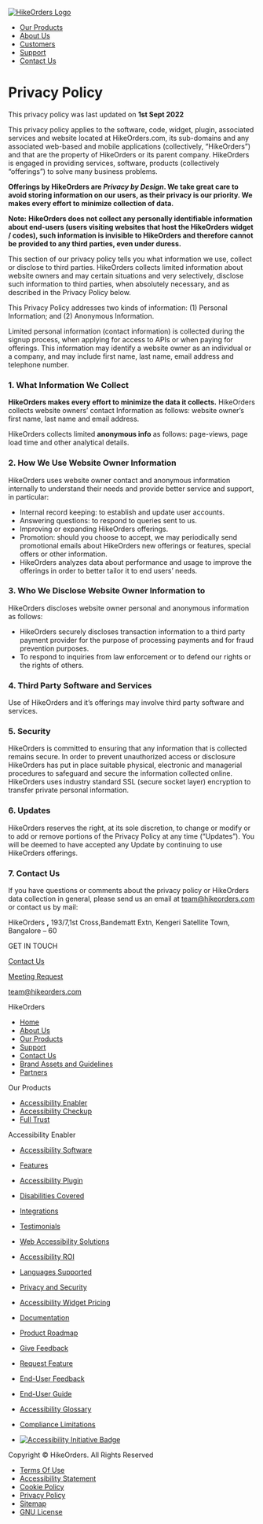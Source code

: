 [![HikeOrders Logo](https://cdn.hikeorders.com/wp-content/themes/consulting/assets-library/images/our-logos/hikeorders-logo-with-sign.svg)](https://hikeorders.com/)

* [Our Products](https://hikeorders.com/products/)
* [About Us](https://hikeorders.com/about-us/)
* [Customers](https://hikeorders.com/customers/)
* [Support](https://hikeorders.com/support/)
* [Contact Us](https://hikeorders.com/contact-us/)

Privacy Policy
==============

This privacy policy was last updated on **1st Sept 2022**

This privacy policy applies to the software, code, widget, plugin, associated services and website located at HikeOrders.com, its sub-domains and any associated web-based and mobile applications (collectively, “HikeOrders”) and that are the property of HikeOrders or its parent company. HikeOrders is engaged in providing services, software, products (collectively “offerings”) to solve many business problems.

**Offerings by HikeOrders are _Privacy by Design_. We take great care to avoid storing information on our users, as their privacy is our priority. We makes every effort to minimize collection of data.**

**Note:** **HikeOrders does not collect any personally identifiable information about end-users (users visiting websites that host the HikeOrders widget / codes), such information is invisible to HikeOrders and therefore cannot be provided to any third parties, even under duress.**

This section of our privacy policy tells you what information we use, collect or disclose to third parties. HikeOrders collects limited information about website owners and may certain situations and very selectively, disclose such information to third parties, when absolutely necessary, and as described in the Privacy Policy below.

This Privacy Policy addresses two kinds of information: (1) Personal Information; and (2) Anonymous Information.

Limited personal information (contact information) is collected during the signup process, when applying for access to APIs or when paying for offerings. This information may identify a website owner as an individual or a company, and may include first name, last name, email address and telephone number.

### **1\. What Information We Collect**

**HikeOrders makes every effort to minimize the data it collects.** HikeOrders collects website owners’ contact Information as follows: website owner’s first name, last name and email address.

HikeOrders collects limited **anonymous info** as follows: page-views, page load time and other analytical details.

### **2\. How We Use Website Owner Information**

HikeOrders uses website owner contact and anonymous information internally to understand their needs and provide better service and support, in particular:

* Internal record keeping: to establish and update user accounts.
* Answering questions: to respond to queries sent to us.
* Improving or expanding HikeOrders offerings.
* Promotion: should you choose to accept, we may periodically send promotional emails about HikeOrders new offerings or features, special offers or other information.
* HikeOrders analyzes data about performance and usage to improve the offerings in order to better tailor it to end users’ needs.

### **3\. Who We Disclose Website Owner Information to**

HikeOrders discloses website owner personal and anonymous information as follows:

* HikeOrders securely discloses transaction information to a third party payment provider for the purpose of processing payments and for fraud prevention purposes.
* To respond to inquiries from law enforcement or to defend our rights or the rights of others.

### **4\. Third Party Software and Services**

Use of HikeOrders and it’s offerings may involve third party software and services.

### **5\. Security**

HikeOrders is committed to ensuring that any information that is collected remains secure. In order to prevent unauthorized access or disclosure HikeOrders has put in place suitable physical, electronic and managerial procedures to safeguard and secure the information collected online. HikeOrders uses industry standard SSL (secure socket layer) encryption to transfer private personal information.

### **6\. Updates**

HikeOrders reserves the right, at its sole discretion, to change or modify or to add or remove portions of the Privacy Policy at any time (“Updates”). You will be deemed to have accepted any Update by continuing to use HikeOrders offerings.

### **7\. Contact Us**

If you have questions or comments about the privacy policy or HikeOrders data collection in general, please send us an email at team@hikeorders.com or contact us by mail:

HikeOrders **,** 193/7,1st Cross,Bandematt Extn, Kengeri Satellite Town, Bangalore – 60

GET IN TOUCH

[Contact Us](https://hikeorders.com/contact-us/)

[Meeting Request](https://hikeorders.com/meeting-request/)

[team@hikeorders.com](mailto:team@hikeorders.com)

HikeOrders

* [Home](https://hikeorders.com/)
* [About Us](https://hikeorders.com/about-us/)
* [Our Products](https://hikeorders.com/products/)
* [Support](https://hikeorders.com/support/)
* [Contact Us](https://hikeorders.com/contact-us/)
* [Brand Assets and Guidelines](https://hikeorders.com/brand-assets-guidelines/)
* [Partners](https://hikeorders.com/partners/)

Our Products

* [Accessibility Enabler](https://hikeorders.com/accessibility/home/)
* [Accessibility Checkup](https://hikeorders.com/accessibility-checkup/home/)
* [Full Trust](https://hikeorders.com/trust/home/)

Accessibility Enabler

* [Accessibility Software](https://hikeorders.com/accessibility/home/)
* [Features](https://hikeorders.com/accessibility/features/)
* [Accessibility Plugin](https://hikeorders.com/accessibility/plugin/)
* [Disabilities Covered](https://hikeorders.com/accessibility/disabilities/)
* [Integrations](https://hikeorders.com/accessibility/integrations/)
* [Testimonials](https://hikeorders.com/accessibility/testimonials/)
* [Web Accessibility Solutions](https://hikeorders.com/accessibility/solutions/)
* [Accessibility ROI](https://hikeorders.com/accessibility/web-accessibility-benefits/)
* [Languages Supported](https://hikeorders.com/accessibility/languages/)
* [Privacy and Security](https://hikeorders.com/accessibility/privacy-security/)
* [Accessibility Widget Pricing](https://hikeorders.com/accessibility/pricing/)
* [Documentation](https://hikeorders.com/support/help-docs/accessibility-enabler/)
* [Product Roadmap](https://hikeorders.com/support/accessibility-enabler-product-road-map/)
* [Give Feedback](https://hikeorders.com/support/accessibility-enabler-feedback-page/)
* [Request Feature](https://hikeorders.com/support/accessibility-enabler-feature-request/)
* [End-User Feedback](https://hikeorders.com/accessibility/feedback/)
* [End-User Guide](https://hikeorders.com/support/help-docs/accessibility-enabler/user-guide/)
* [Accessibility Glossary](https://hikeorders.com/accessibility/glossary/terms/)
* [Compliance Limitations](https://hikeorders.com/support/help-docs/accessibility-enabler/features/does-this-app-make-me-compliant-with-accessibility-laws/)

* [![Accessibility Initiative Badge](https://jsappcdn.hikeorders.com/assets/a11y-badge/accessibility-Initiative-badge-accessibility-enabler.svg)](https://hikeorders.com/accessibility/home/?certid=79HA7MV6 "Click to view Accessibility Initiative Certificate")

Copyright © HikeOrders. All Rights Reserved

* [Terms Of Use](https://hikeorders.com/terms-of-use/)
* [Accessibility Statement](https://hikeorders.com/accessibility-statement/)
* [Cookie Policy](https://hikeorders.com/cookie-policy/)
* [Privacy Policy](https://hikeorders.com/privacy-policy/)
* [Sitemap](https://hikeorders.com/sitemap/)
* [GNU License](https://hikeorders.com/gnu-general-public-license/)